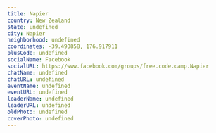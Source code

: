 ```yaml
---
title: Napier
country: New Zealand
state: undefined
city: Napier
neighborhood: undefined
coordinates: -39.490858, 176.917911
plusCode: undefined
socialName: Facebook
socialURL: https://www.facebook.com/groups/free.code.camp.Napier
chatName: undefined
chatURL: undefined
eventName: undefined
eventURL: undefined
leaderName: undefined
leaderURL: undefined
oldPhoto: undefined
coverPhoto: undefined
---
```

